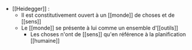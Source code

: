 - [[Heidegger]] :
    - Il est constitutivement ouvert à un [[monde]] de choses et de [[sens]]
    - Le [[monde]] se présente à lui comme un ensemble d'[[outils]]
      - Les choses n'ont de [[sens]] qu'en référence à la planification [[humaine]]